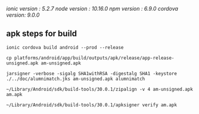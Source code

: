 *ionic version : 5.2.7 
node version : 10.16.0 
npm version : 6.9.0 
cordova version: 9.0.0* 


## apk steps for build
```
ionic cordova build android --prod --release

cp platforms/android/app/build/outputs/apk/release/app-release-unsigned.apk am-unsigned.apk

jarsigner -verbose -sigalg SHA1withRSA -digestalg SHA1 -keystore ./../doc/alumnimatch.jks am-unsigned.apk alumnimatch

~/Library/Android/sdk/build-tools/30.0.1/zipalign -v 4 am-unsigned.apk am.apk

~/Library/Android/sdk/build-tools/30.0.1/apksigner verify am.apk
```